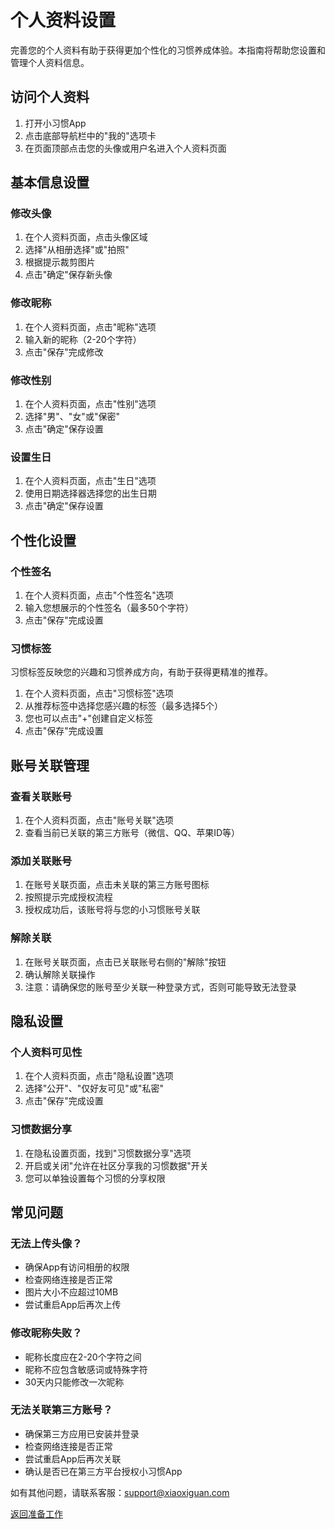 # 个人资料设置

完善您的个人资料有助于获得更加个性化的习惯养成体验。本指南将帮助您设置和管理个人资料信息。

## 访问个人资料

1. 打开小习惯App
2. 点击底部导航栏中的"我的"选项卡
3. 在页面顶部点击您的头像或用户名进入个人资料页面

## 基本信息设置

### 修改头像
1. 在个人资料页面，点击头像区域
2. 选择"从相册选择"或"拍照"
3. 根据提示裁剪图片
4. 点击"确定"保存新头像

### 修改昵称
1. 在个人资料页面，点击"昵称"选项
2. 输入新的昵称（2-20个字符）
3. 点击"保存"完成修改

### 修改性别
1. 在个人资料页面，点击"性别"选项
2. 选择"男"、"女"或"保密"
3. 点击"确定"保存设置

### 设置生日
1. 在个人资料页面，点击"生日"选项
2. 使用日期选择器选择您的出生日期
3. 点击"确定"保存设置

## 个性化设置

### 个性签名
1. 在个人资料页面，点击"个性签名"选项
2. 输入您想展示的个性签名（最多50个字符）
3. 点击"保存"完成设置

### 习惯标签
习惯标签反映您的兴趣和习惯养成方向，有助于获得更精准的推荐。
1. 在个人资料页面，点击"习惯标签"选项
2. 从推荐标签中选择您感兴趣的标签（最多选择5个）
3. 您也可以点击"+"创建自定义标签
4. 点击"保存"完成设置

## 账号关联管理

### 查看关联账号
1. 在个人资料页面，点击"账号关联"选项
2. 查看当前已关联的第三方账号（微信、QQ、苹果ID等）

### 添加关联账号
1. 在账号关联页面，点击未关联的第三方账号图标
2. 按照提示完成授权流程
3. 授权成功后，该账号将与您的小习惯账号关联

### 解除关联
1. 在账号关联页面，点击已关联账号右侧的"解除"按钮
2. 确认解除关联操作
3. 注意：请确保您的账号至少关联一种登录方式，否则可能导致无法登录

## 隐私设置

### 个人资料可见性
1. 在个人资料页面，点击"隐私设置"选项
2. 选择"公开"、"仅好友可见"或"私密"
3. 点击"保存"完成设置

### 习惯数据分享
1. 在隐私设置页面，找到"习惯数据分享"选项
2. 开启或关闭"允许在社区分享我的习惯数据"开关
3. 您可以单独设置每个习惯的分享权限

## 常见问题

### 无法上传头像？
- 确保App有访问相册的权限
- 检查网络连接是否正常
- 图片大小不应超过10MB
- 尝试重启App后再次上传

### 修改昵称失败？
- 昵称长度应在2-20个字符之间
- 昵称不应包含敏感词或特殊字符
- 30天内只能修改一次昵称

### 无法关联第三方账号？
- 确保第三方应用已安装并登录
- 检查网络连接是否正常
- 尝试重启App后再次关联
- 确认是否已在第三方平台授权小习惯App

如有其他问题，请联系客服：support@xiaoxiguan.com

[返回准备工作](/habit/preparation)